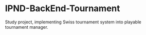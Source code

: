 # IPND-BackEnd-Tournament
Study project, implementing Swiss tournament system into playable tournament manager.
